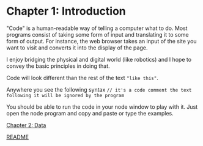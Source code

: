 Chapter 1: Introduction
====================

"Code" is a human-readable way of telling a computer what to do. Most programs consist of taking some form of input and translating it to some form of output. For instance, the web browser takes an input of the site you want to visit and converts it into the display of the page.

I enjoy bridging the physical and digital world (like robotics) and I hope to convey the basic principles in doing that.

Code will look different than the rest of the text ```"like this"```.

Anywhere you see the following syntax ```// it's a code comment the text following it will be ignored by the program```

You should be able to run the code in your node window to play with it. Just open the node program and copy and paste or type the examples.

[Chapter 2: Data](chapter2.md)  

[README](README.md)

